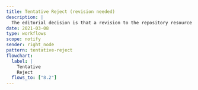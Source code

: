 ```yaml
---
title: Tentative Reject (revision needed)
description: |
  The editorial decision is that a revision to the repository resource under review is required before endorsement is possible. The author is emailed to explain that resubmission will have to be made through the repository (as before).
date: 2021-03-08
type: workflows
scope: notify
sender: right_node
pattern: tentative-reject
flowchart:
  label: |
    Tentative
    Reject
  flows_to: ["8.2"]
---
```


